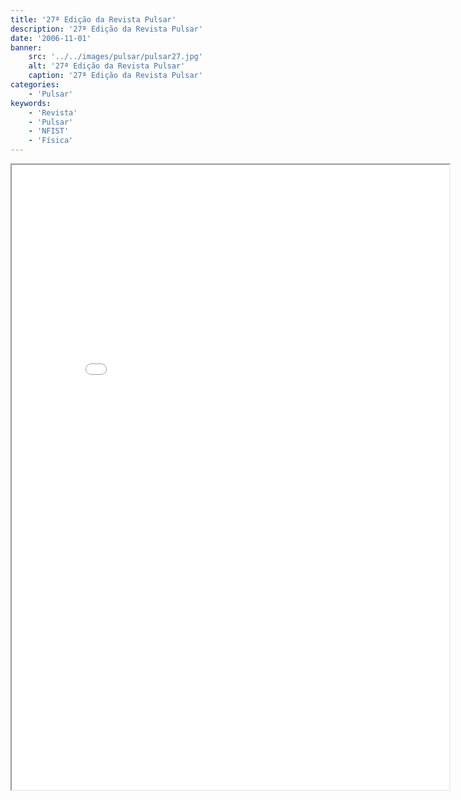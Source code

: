```yaml
---
title: '27ª Edição da Revista Pulsar'
description: '27ª Edição da Revista Pulsar'
date: '2006-11-01'
banner:
    src: '../../images/pulsar/pulsar27.jpg'
    alt: '27ª Edição da Revista Pulsar'
    caption: '27ª Edição da Revista Pulsar'
categories:
    - 'Pulsar'
keywords:
    - 'Revista'
    - 'Pulsar'
    - 'NFIST'
    - 'Física'
---
```


<iframe width="700" height="1000" src="../../pulsar/pulsar27.pdf"></iframe>
